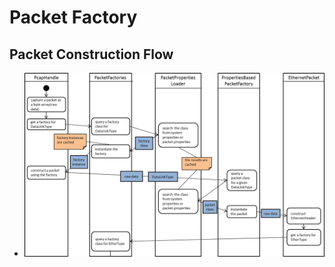 Packet Factory
==============

Packet Construction Flow
------------------------

* ![PropertiesBasedPacketFactory](/www/images/propertiesBasedPacketFactory.png)

